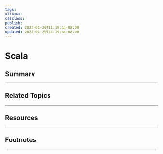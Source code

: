 ```yaml
---
tags:
aliases:
cssclass:
publish:
created: 2023-01-20T11:19:11-08:00
updated: 2023-01-20T23:19:44-08:00
---
```

# Scala

## Summary

---

## Related Topics

---

## Resources

---

## Footnotes

---
